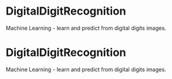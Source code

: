 # DigitalDigitRecognition
Machine Learning - learn and predict from digital digits images.
# DigitalDigitRecognition
Machine Learning - learn and predict from digital digits images.
